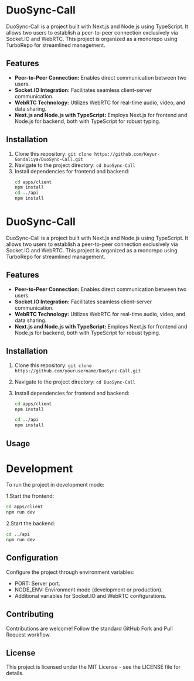 # DuoSync-Call

DuoSync-Call is a project built with Next.js and Node.js using TypeScript. It allows two users to establish a peer-to-peer connection exclusively via Socket.IO and WebRTC. This project is organized as a monorepo using TurboRepo for streamlined management.

## Features

- **Peer-to-Peer Connection:** Enables direct communication between two users.
- **Socket.IO Integration:** Facilitates seamless client-server communication.
- **WebRTC Technology:** Utilizes WebRTC for real-time audio, video, and data sharing.
- **Next.js and Node.js with TypeScript:** Employs Next.js for frontend and Node.js for backend, both with TypeScript for robust typing.

## Installation

1. Clone this repository: `git clone https://github.com/Keyur-Gondaliya/DuoSync-Call.git`
2. Navigate to the project directory: `cd DuoSync-Call`
3. Install dependencies for frontend and backend:
   ```bash
   cd apps/client
   npm install
   cd ../api
   npm install
   ```

# DuoSync-Call

DuoSync-Call is a project built with Next.js and Node.js using TypeScript. It allows two users to establish a peer-to-peer connection exclusively via Socket.IO and WebRTC. This project is organized as a monorepo using TurboRepo for streamlined management.

## Features

- **Peer-to-Peer Connection:** Enables direct communication between two users.
- **Socket.IO Integration:** Facilitates seamless client-server communication.
- **WebRTC Technology:** Utilizes WebRTC for real-time audio, video, and data sharing.
- **Next.js and Node.js with TypeScript:** Employs Next.js for frontend and Node.js for backend, both with TypeScript for robust typing.

## Installation

1. Clone this repository: `git clone https://github.com/yourusername/DuoSync-Call.git`
2. Navigate to the project directory: `cd DuoSync-Call`
3. Install dependencies for frontend and backend:

   ```bash
   cd apps/client
   npm install

   cd ../api
   npm install
   ```

## Usage

# Development

To run the project in development mode:

1.Start the frontend:

```bash
cd apps/client
npm run dev
```

2.Start the backend:

```bash
cd ../api
npm run dev
```

## Configuration

Configure the project through environment variables:

- PORT: Server port.
- NODE_ENV: Environment mode (development or production).
- Additional variables for Socket.IO and WebRTC configurations.

## Contributing

Contributions are welcome! Follow the standard GitHub Fork and Pull Request workflow.

## License

This project is licensed under the MIT License - see the LICENSE file for details.
